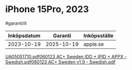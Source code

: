 # iPhone 15Pro, 2023
#garanti/it

| Inköpsdatum | Garanti    | Inköpsställe |
|-------------|------------|--------------|
| 2023-10-19  | 2025-10-19 | apple.se     |

[UA05051710.pdf](iPhone%2015Pro,%202023/UA05051710.pdf)<!-- {"width":219,"preview":"true","embed":"true"} -->[060123 AC+ Sweden IDD + IPID + APPX - Swedish.pdf](iPhone%2015Pro,%202023/060123%20AC+%20Sweden%20IDD%20+%20IPID%20+%20APPX%20-%20Swedish.pdf)<!-- {"preview":"true","width":219,"embed":"true"} -->[060123 AC+ Sweden v1.9 - Swedish.pdf](iPhone%2015Pro,%202023/060123%20AC+%20Sweden%20v1.9%20-%20Swedish.pdf)<!-- {"embed":"true","preview":"true","width":219} -->